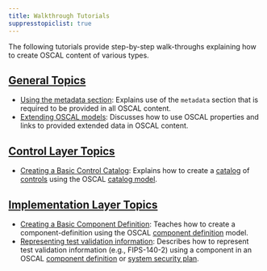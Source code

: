 ```yaml
---
title: Walkthrough Tutorials
suppresstopiclist: true
---
```


The following tutorials provide step-by-step walk-throughs explaining how to create OSCAL content of various types.

## [General Topics](general/)

- [Using the metadata section](general/metadata/): Explains use of the `metadata` section that is required to be provided in all OSCAL content.
- [Extending OSCAL models](general/extension/): Discusses how to use OSCAL properties and links to provided extended data in OSCAL content.

## [Control Layer Topics](control/)

- [Creating a Basic Control Catalog](control/basic-catalog/): Explains how to create a [catalog](/concepts/terminology/#catalog) of [controls](/concepts/terminology/#control) using the OSCAL [catalog model](/concepts/layer/control/catalog/).

## [Implementation Layer Topics](implementation/)

- [Creating a Basic Component Definition](implementation/basic-component-definition/): Teaches how to create a component-definition using the OSCAL [component definition](/concepts/layer/implementation/component-definition/) model.
- [Representing test validation information](implementation/validation-modeling/): Describes how to represent test validation information (e.g., FIPS-140-2) using a component in an OSCAL [component definition](/concepts/layer/implementation/component-definition/) or [system security plan](/concepts/layer/implementation/ssp/). 
